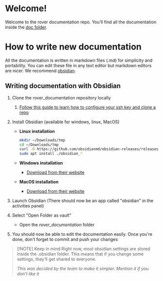# Welcome!

Welcome to the rover documentation repo. You'll find all the documentation inside the [doc folder](doc/).

# How to write new documentation

All the documentation is written in markdown files (.md) for simplicity and portability. You can edit these file in any text editor but markdown editors are nicer. We recommend [obsidian](https://obsidian.md/).

## Writing documentation with Obsidian

1. Clone the rover_documentation repository locally
   1. [Follow this guide to learn how to configure your ssh key and clone a repo](doc/prog/how_to/intial_setup#Git-setup-and-how-to-use)
2. Install Obsidian (available for windows, linux, MacOS)
	* **Linux installation**
		```bash
		mkdir ~/Downloads/tmp
		cd ~/Downloads/tmp
		curl -O https://github.com/obsidianmd/obsidian-releases/releases/download/v1.7.4/obsidian_1.7.4_amd64.deb
		sudo apt install ./obsidian_*
		```
    * **Windows installation**
		* [Download from their website](https://obsidian.md/)
	
	* **MacOS installation**
		* [Download from their website](https://obsidian.md/)

3. Launch Obsidian (There should now be an app called "obsidian" in the activities panel)
4. Select "Open Folder as vault"
	- Open the *rover_documentation* folder
5. You should now be able to edit the documentation easily. Once you're done, don't forget to commit and push your changes

> [!NOTE] Keep in mind
> Right now, most obsidian settings are stored inside the .obsidian folder. This means that if you change some settings, they'll get shared to everyone.
> 
> *This was decided by the team to make it simpler. Mention it if you don't like it*
